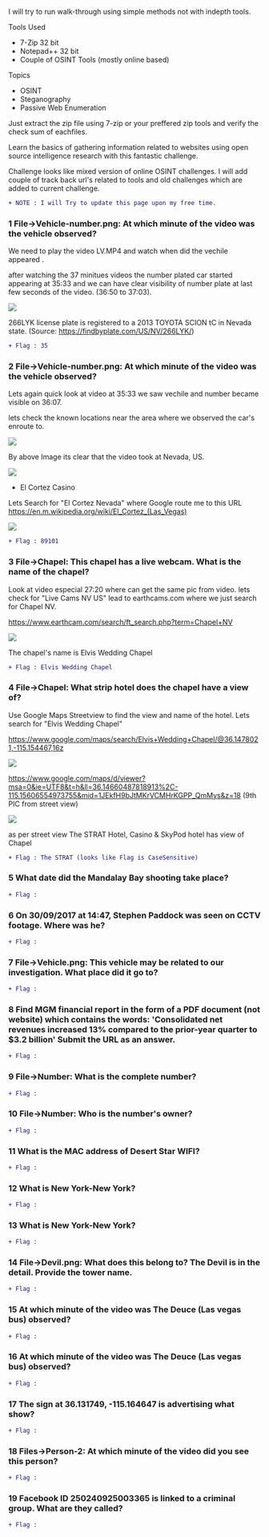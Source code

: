 I will try to run walk-through using simple methods not with indepth tools.

Tools Used 
  - 7-Zip 32 bit
  - Notepad++ 32 bit
  - Couple of OSINT Tools (mostly online based)
  
Topics
  - OSINT
  - Steganography
  - Passive Web Enumeration

Just extract the zip file using 7-zip or your preffered zip tools and verify the check sum of eachfiles.


Learn the basics of gathering information related to websites using open source intelligence research with this fantastic challenge.

Challenge looks like mixed version of online OSINT challenges. I will add couple of track back url's related to tools and old challenges which are added to current challenge.

```diff
+ NOTE : I will Try to update this page upon my free time.
```

### 1	  File->Vehicle-number.png: At which minute of the video was the vehicle observed?

We need to play the video LV.MP4 and watch when did the vechile appeared .


after watching the 37 minitues videos the number plated car started appearing at 35:33 and we can have clear visibility of number plate at last few seconds of the video. (36:50 to 37:03).

![](https://github.com/th3c0rt3x/CyberDefenders/blob/main/c52-CaseVegas/c52_1_1.png)

266LYK license plate is registered to a 2013 TOYOTA SCION tC in Nevada state. (Source: https://findbyplate.com/US/NV/266LYK/)


```diff
+ Flag : 35
```


### 2	  File->Vehicle-number.png: At which minute of the video was the vehicle observed?

Lets again quick look at video at 35:33 we saw vechile and number became visible on 36:07.

lets check the known locations near the area where we observed the car's enroute to.

![](https://github.com/th3c0rt3x/CyberDefenders/blob/main/c52-CaseVegas/c52_2_1.PNG)

By above Image its clear that the video took at Nevada, US.

![](https://github.com/th3c0rt3x/CyberDefenders/blob/main/c52-CaseVegas/c52_2_2.PNG)

* El Cortez Casino

Lets Search for "El Cortez Nevada" where Google route me to this URL 
https://en.m.wikipedia.org/wiki/El_Cortez_(Las_Vegas)

![](https://github.com/th3c0rt3x/CyberDefenders/blob/main/c52-CaseVegas/c52_2_3.PNG)


```diff
+ Flag : 89101
```



### 3	  File->Chapel: This chapel has a live webcam. What is the name of the chapel?

Look at video especial 27:20 where can get the same pic from video. lets check for "Live Cams NV US"  lead to earthcams.com where we just search for Chapel NV.

https://www.earthcam.com/search/ft_search.php?term=Chapel+NV

![](https://github.com/th3c0rt3x/CyberDefenders/blob/main/c52-CaseVegas/c52_3_1.PNG)

The chapel's name is Elvis Wedding Chapel

```diff
+ Flag : Elvis Wedding Chapel
```



### 4	  File->Chapel: What strip hotel does the chapel have a view of?

Use Google Maps Streetview to find the view and name of the hotel. Lets search for "Elvis Wedding Chapel"

https://www.google.com/maps/search/Elvis+Wedding+Chapel/@36.1478021,-115.154467,16z

![](https://github.com/th3c0rt3x/CyberDefenders/blob/main/c52-CaseVegas/c52_4_1.PNG)

https://www.google.com/maps/d/viewer?msa=0&ie=UTF8&t=h&ll=36.14660487818913%2C-115.15606554973755&mid=1JEkfH9bJtMKrVCMHrKGPP_QmMys&z=18 (9th PIC from street view)

![](https://github.com/th3c0rt3x/CyberDefenders/blob/main/c52-CaseVegas/c52_4_2.PNG)

as per street view The STRAT Hotel, Casino & SkyPod hotel has view of Chapel

```diff
+ Flag : The STRAT (looks like Flag is CaseSensitive)
```


### 5	  What date did the Mandalay Bay shooting take place?

```diff
+ Flag : 
```


### 6	  On 30/09/2017 at 14:47, Stephen Paddock was seen on CCTV footage. Where was he?

```diff
+ Flag : 
```


### 7	  File->Vehicle.png: This vehicle may be related to our investigation. What place did it go to?

```diff
+ Flag : 
```


### 8	  Find MGM financial report in the form of a PDF document (not website) which contains the words: 'Consolidated net revenues increased 13% compared to the prior-year quarter to $3.2 billion' Submit the URL as an answer.

```diff
+ Flag : 
```


### 9	  File->Number: What is the complete number?

```diff
+ Flag : 
```


### 10	  File->Number: Who is the number's owner?

```diff
+ Flag : 
```


### 11	  What is the MAC address of Desert Star WIFI?

```diff
+ Flag : 
```


### 12	  What is New York-New York?

```diff
+ Flag : 
```


### 13	  What is New York-New York?

```diff
+ Flag : 
```


### 14	  File->Devil.png: What does this belong to? The Devil is in the detail. Provide the tower name.

```diff
+ Flag : 
```


### 15	  At which minute of the video was The Deuce (Las vegas bus) observed?

```diff
+ Flag : 
```


### 16	  At which minute of the video was The Deuce (Las vegas bus) observed?

```diff
+ Flag : 
```


### 17	  The sign at 36.131749, -115.164647 is advertising what show?

```diff
+ Flag : 
```


### 18	  Files->Person-2: At which minute of the video did you see this person?

```diff
+ Flag : 
```


### 19	  Facebook ID 250240925003365 is linked to a criminal group. What are they called?

```diff
+ Flag : 
```


